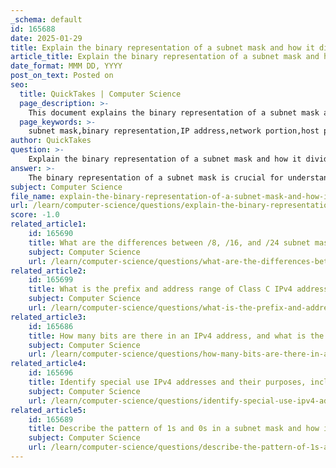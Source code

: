 ```yaml
---
_schema: default
id: 165688
date: 2025-01-29
title: Explain the binary representation of a subnet mask and how it divides the network.
article_title: Explain the binary representation of a subnet mask and how it divides the network.
date_format: MMM DD, YYYY
post_on_text: Posted on
seo:
  title: QuickTakes | Computer Science
  page_description: >-
    This document explains the binary representation of a subnet mask and its role in dividing an IP address into network and host portions, essential for effective network communication and management.
  page_keywords: >-
    subnet mask,binary representation,IP address,network portion,host portion,dotted-decimal,IP networking,network design,subnetting,network routing
author: QuickTakes
question: >-
    Explain the binary representation of a subnet mask and how it divides the network.
answer: >-
    The binary representation of a subnet mask is crucial for understanding how it divides an IP address into its network and host portions. A subnet mask is a 32-bit number that is typically represented in dotted-decimal format, similar to an IP address. Each bit in the subnet mask corresponds to a bit in the IP address.\n\n### Structure of a Subnet Mask\n\n1. **Binary Representation**: The subnet mask consists of a series of '1' bits followed by a series of '0' bits. The '1' bits indicate the network portion of the address, while the '0' bits indicate the host portion. For example:\n   - A subnet mask of 255.255.255.0 corresponds to the binary representation:\n     $$\n     11111111.11111111.11111111.00000000\n     $$\n   - This means that the first 24 bits are used for the network portion, and the last 8 bits are used for the host portion.\n\n2. **Subnet Mask Examples**:\n   - **/24** (255.255.255.0): The first 24 bits are for the network, and the last 8 bits are for hosts.\n   - **/16** (255.255.0.0): The first 16 bits are for the network, and the last 16 bits are for hosts.\n   - **/8** (255.0.0.0): The first 8 bits are for the network, and the last 24 bits are for hosts.\n\n### How the Subnet Mask Divides the Network\n\nThe division of the network and host portions is determined by the position of the '1's and '0's in the subnet mask. The transition point from '1' to '0' in the binary representation indicates where the network portion ends and the host portion begins. \n\nFor example, consider the following IP address and subnet mask:\n- **IP Address**: 10.20.30.40 (in binary: 00001010.00010100.00011110.00101000)\n- **Subnet Mask**: 255.255.240.0 (in binary: 11111111.11111111.11110000.00000000)\n\nIn this case:\n- The first 20 bits (the '1's in the subnet mask) represent the network portion.\n- The remaining 12 bits (the '0's in the subnet mask) represent the host portion.\n\n### Summary\n\nThe subnet mask is essential for determining which part of an IP address refers to the network and which part refers to the individual host. By using the binary representation of the subnet mask, devices can effectively route packets within a network and ensure that communication occurs correctly between devices. Understanding this structure is fundamental for network design and management.
subject: Computer Science
file_name: explain-the-binary-representation-of-a-subnet-mask-and-how-it-divides-the-network.md
url: /learn/computer-science/questions/explain-the-binary-representation-of-a-subnet-mask-and-how-it-divides-the-network
score: -1.0
related_article1:
    id: 165690
    title: What are the differences between /8, /16, and /24 subnet masks, and what are non-natural octet boundaries?
    subject: Computer Science
    url: /learn/computer-science/questions/what-are-the-differences-between-8-16-and-24-subnet-masks-and-what-are-nonnatural-octet-boundaries
related_article2:
    id: 165699
    title: What is the prefix and address range of Class C IPv4 addresses?
    subject: Computer Science
    url: /learn/computer-science/questions/what-is-the-prefix-and-address-range-of-class-c-ipv4-addresses
related_article3:
    id: 165686
    title: How many bits are there in an IPv4 address, and what is the decimal range of each octet?
    subject: Computer Science
    url: /learn/computer-science/questions/how-many-bits-are-there-in-an-ipv4-address-and-what-is-the-decimal-range-of-each-octet
related_article4:
    id: 165696
    title: Identify special use IPv4 addresses and their purposes, including network, broadcast, loopback, and link-local addresses.
    subject: Computer Science
    url: /learn/computer-science/questions/identify-special-use-ipv4-addresses-and-their-purposes-including-network-broadcast-loopback-and-linklocal-addresses
related_article5:
    id: 165689
    title: Describe the pattern of 1s and 0s in a subnet mask and how it interprets network and host bits.
    subject: Computer Science
    url: /learn/computer-science/questions/describe-the-pattern-of-1s-and-0s-in-a-subnet-mask-and-how-it-interprets-network-and-host-bits
---
```


&nbsp;